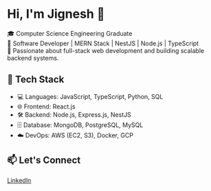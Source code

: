 # Hi, I'm Jignesh 👋

🎓 Computer Science Engineering Graduate  
💼 Software Developer | MERN Stack | NestJS | Node.js | TypeScript  
🚀 Passionate about full-stack web development and building scalable backend systems.

## 🔧 Tech Stack
- 💻 Languages: JavaScript, TypeScript, Python, SQL
- 🌐 Frontend: React.js
- 🛠️ Backend: Node.js, Express.js, NestJS
- 🗄️ Database: MongoDB, PostgreSQL, MySQL
- ☁️ DevOps: AWS (EC2, S3), Docker, GCP

## 📫 Let's Connect
[LinkedIn](https://www.linkedin.com/in/jigneshgurav/)
